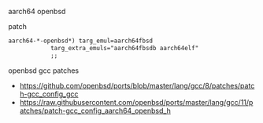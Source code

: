 aarch64 openbsd

patch

```patch
aarch64-*-openbsd*)	targ_emul=aarch64fbsd
			targ_extra_emuls="aarch64fbsdb aarch64elf"
			;;
```

openbsd gcc patches

- https://github.com/openbsd/ports/blob/master/lang/gcc/8/patches/patch-gcc_config_gcc
- https://raw.githubusercontent.com/openbsd/ports/master/lang/gcc/11/patches/patch-gcc_config_aarch64_openbsd_h
